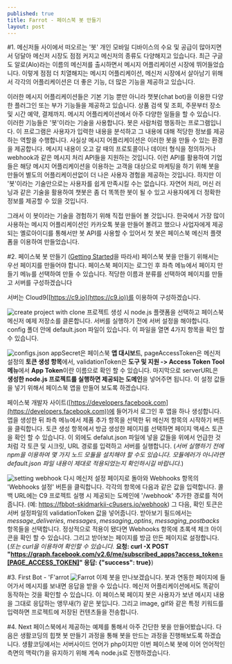 ```yaml
---
published: true
title: Farrot - 페이스북 봇 만들기
layout: post
---
```

#1. 메신저들 사이에서 떠오르는 '봇'
  개인 모바일 디바이스의 수요 및 공급이 많아지면서 덩달아 메신저 시장도 점점 커지고 메신저의 종류도 다양해지고 있습니다. 최근 구글도 알로(Alo)라는 이름의 메신저를 출시하면서 메시지 어플리케이션 시장에 뛰어들었습니다. 이렇게 점점 더 치열해지는 메시지 어플리케이션, 메신저 시장에서 살아남기 위해서 각각의 어플리케이션은 더 좋은 기능, 더 많은 기능을 제공하고 있습니다. 
  
  
  이러한 메시지 어플리케이션들은 기본 기능 뿐만 아니라 챗봇(chat bot)을 이용한 다양한 플러그인 또는 부가 기능들을 제공하고 있습니다. 상품 검색 및 조회, 주문부터 장소 및 시간 예약, 결제까지. 메시지 어플리케이션에서 아주 다양한 일들을 할 수 있습니다. 이러한 기능들은 '봇'이라는 기술을 사용합니다. 봇은 사람처럼 행동하는 프로그램입니다. 이 프로그램은 사용자가 입력한 내용을 분석하고 그 내용에 대해 적당한 정보를 제공하는 역할을 수행합니다. 사실상 메시지 어플리케이션은 이러한 봇을 만들 수 있는 환경을 제공합니다. 메시지 내용이 오고 갈 때의 프로토콜이나 데이터 형식을 정의하거나 webhook과 같은 메시지 처리 API들을 지원하는 것입니다. 이런 API를 활용하여 기업들은 해당 메시지 어플리케이션을 이용하는 고객을 대상으로 마케팅을 하기 위해 봇을 만들어 별도의 어플리케이션없이 더 나은 사용자 경험을 제공하는 것입니다. 하지만 이 '봇'이라는 기술만으로는 사용자를 쉽게 만족시킬 수는 없습니다. 자연어 처리, 머신 러닝과 같은 기술을 활용하여 챗봇은 좀 더 똑똑한 봇이 될 수 있고 사용자에게 더 정확한 정보를 제공할 수 있을 것입니다. 
  
  그래서 이 봇이라는 기술을 경험하기 위해 직접 만들어 볼 것입니다. 한국에서 가장 많이 사용하는 메시지 어플리케이션인 카카오톡 봇을 만들어 볼려고 했으나 사업자에게 제공되는 옐로아이디를 통해서만 봇 API를 사용할 수 있어서 첫 봇은 페이스북 메신저 플랫폼을 이용하여 만들었습니다.
  
#2. 페이스북 봇 만들기 ([Getting Started](https://developers.facebook.com/docs/messenger-platform/quickstart)을 따라서)
  페이스북 봇을 만들기 위해서는 우선 페이지를 만들어야 합니다. 페이스북 페이지는 로그인 후 좌측 메뉴에서 페이지 만들기 메뉴를 선택하여 만들 수 있습니다. 적당한 이름과 분류를 선택하여 페이지를 만들고 서버를 구성하겠습니다
  
  서버는 Cloud9([https://c9.io](https://c9.io))를 이용하여 구성하겠습니다.
  
![create project with clone](https://cloud.githubusercontent.com/assets/6007758/18822823/d003cdea-83ee-11e6-8323-4d41c82f77ea.png)
  프로젝트 생성 시 node.js 플랫폼을 선택하고 페이스북 메신저 예제 저장소를 클론합니다. 서버를 실행하기 전에 서버 설정을 해야합니다. config 폴더 안에 default.json 파일이 있습니다. 이 파일을 열면 4가지 항목을 확인 할 수 있습니다.
  
![configs.json](https://cloud.githubusercontent.com/assets/6007758/18822881/5269ff7a-83ef-11e6-9214-a4f6aa33f292.png)
  appSecret은 페이스북 **앱 대시보드**, pageAccessToken은 메신저 설정의 **토큰 생성 항목**에서, validationToken은 **도구 및 지원 -> Access Token Tool 메뉴**에서 **App Token**이란 이름으로 확인 할 수 있습니다. 마지막으로 serverURL은 **생성한 node.js 프로젝트를 실행하면 제공되는 도메인**을 넣어주면 됩니다. 이 설정 값들을 넣기 위해서 페이스북 앱을 만들어 보도록 하겠습니다.
  
  페이스북 개발자 사이트([https://developers.facebook.com](https://developers.facebook.com))에 들어가서 로그인 후 앱을 하나 생성합니다. 앱을 생성한 뒤 좌측 메뉴에서 제품 추가 항목을 선택한 뒤 메신저 항목의 시작하기 버튼을 클릭합니다. 토큰 생성 항목에서 방금 생성한 페이지를 선택하면 페이지 액세스 토큰을 확인 할 수 있습니다. 이 외에도 defalut.json 파일에 넣을 값들을 위에서 언급한 것처럼 각 토큰 및 시크릿, URL 경로를 입력하고 서버를 실행합니다. (*서버 실행하기 전에 npm을 이용하여 몇 가지 노드 모듈을 설치해야 할 수도 있습니다. 모듈에러가 아니라면 default.json 파일 내용이 제대로 적용되었는지 확인하시길 바랍니다.*)
  
![setting webhook](https://cloud.githubusercontent.com/assets/6007758/18823000/6fc2a274-83f0-11e6-9df1-43ab39c9e65d.png)
  다시 메신저 설정 페이지로 돌아와 Webhooks 항목의 'Webhooks 설정' 버튼을 클릭합니다. 각각의 항목에 다음과 같은 값을 입력합니다. 콜백 URL에는 C9 프로젝트 실행 시 제공되는 도메인에 '/webhook' 추가한 경로를 적어줍니다. (예: https://fbbot-skidmarkii-c9users.io/webhook) 그 다음, 확인 토큰은 서버 설정파일의 validationToken 값을 넣어줍니다. 받아보기 필드에서는 *message_deliveries*, *messages*, *messaging_optins*, *messaging_postbacks* 항목들을 선택합니다. 정상적으로 적용이 됐다면 Webhooks 항목에 초록색 체크 아이콘을 확인 할 수 있습니다. 그리고 받아보는 페이지를 방금 만든 페이지로 설정합니다. (*또는 curl을 이용하여 확인할 수 있습니다.* **요청: curl -X POST "https://graph.facebook.com/v2.6/me/subscribed_apps?access_token=[PAGE_ACCESS_TOKEN]" 응답: {"success": true}**)
  
  
#3. First Bot - 'F'arrot
![Farrot](https://cloud.githubusercontent.com/assets/6007758/18823037/d4067c38-83f0-11e6-816d-5b0c18da33db.png)
  이제 봇을 만나보겠습니다. 봇과 연동한 페이지에 들어가서 메시지를 보내면 응답을 받을 수 있습니다. 메신저 어플리케이션에서도 똑같이 동작하는 것을 확인할 수 있습니다. 이 페이스북 페이지 봇은 사용자가 보낸 메시지 내용을 그대로 응답하는 앵무새(?) 같은 봇입니다. 그리고 image, gif와 같은 특정 키워드를 입력하면 프로젝트에 저장된 컨텐츠들을 전송합니다.
  
  
#4. Next
  페이스북에서 제공하는 예제를 통해서 아주 간단한 봇을 만들어봤습니다. 다음은 생활코딩의 힙챗 봇 만들기 과정을 통해 봇을 만드는 과정을 진행해보도록 하겠습니다. 생활코딩에서는 서버사이드 언어가 php이지만 이번 페이스북 봇에 이어 언어적인 측면의 맥락(?)을 유지하기 위해 계속 node.js로 진행하겠습니다.